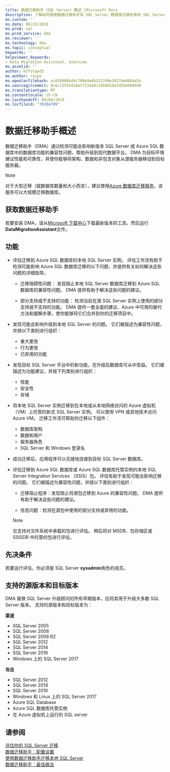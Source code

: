 ```yaml
---
title: 数据迁移助手（SQL Server）概述 |Microsoft Docs
description: 了解如何使用数据迁移助手将 SQL Server 数据库迁移到其他 SQL Server 或 Azure 数据库
ms.custom: ''
ms.date: 08/23/2019
ms.prod: sql
ms.prod_service: dma
ms.reviewer: ''
ms.technology: dma
ms.topic: conceptual
keywords: ''
helpviewer_keywords:
- Data Migration Assistant, overview
ms.assetid: ''
author: HJToland3
ms.author: rajpo
ms.openlocfilehash: ac039906bddc700e9e0b2517d0e34274e088ad2e
ms.sourcegitcommit: 0c6c1555543daff23da9c395865dafd5bb996948
ms.translationtype: MT
ms.contentlocale: zh-CN
ms.lasthandoff: 09/04/2019
ms.locfileid: "70304709"
---
```

# <a name="overview-of-data-migration-assistant"></a>数据迁移助手概述
数据迁移助手（DMA）通过检测可能会影响新版本 SQL Server 或 Azure SQL 数据库中的数据库功能的兼容性问题，帮助升级到现代数据平台。 DMA 为目标环境建议性能和可靠性，并使你能够将架构、数据和非包含对象从源服务器移动到目标服务器。

> [!NOTE] 
> 对于大型迁移（就数据库数量和大小而言），建议使用[Azure 数据库迁移服务](/azure/dms/dms-overview)，该服务可以大规模迁移数据库。
  
## <a name="get-data-migration-assistant"></a>获取数据迁移助手
若要安装 DMA，请从[Microsoft 下载中心](https://www.microsoft.com/download/details.aspx?id=53595)下载最新版本的工具，然后运行**DataMigrationAssistant**文件。

## <a name="capabilities"></a>功能
- 评估迁移到 Azure SQL 数据库的本地 SQL Server 实例。 评估工作流有助于检测可能影响 Azure SQL 数据库迁移的以下问题，并提供有关如何解决这些问题的详细指导。

  - 迁移阻碍性问题： 发现阻止本地 SQL Server 数据库迁移到 Azure SQL 数据库的兼容性问题。 DMA 提供有助于解决这些问题的建议。

  - 部分支持或不支持的功能： 检测当前在源 SQL Server 实例上使用的部分支持或不支持的功能。 DMA 提供一套全面的建议、Azure 中可用的替代方法和缓解步骤，使你能够将它们合并到你的迁移项目中。

- 发现可能会影响升级到本地 SQL Server 的问题。 它们被描述为兼容性问题，并按以下类别进行组织：

  - 重大更改
  - 行为更改
  - 已弃用的功能

- 发现目标 SQL Server 平台中的新功能，在升级后数据库可从中受益。 它们被描述为功能建议，并按下列类别进行组织：

  - 性能
  - 安全性
  - 存储

- 将本地 SQL Server 实例迁移到在本地或从本地网络访问的 Azure 虚拟机（VM）上托管的新式 SQL Server 实例。 可以使用 VPN 或其他技术访问 Azure VM。 迁移工作流可帮助你迁移以下组件：

  - 数据库架构
  - 数据和用户
  - 服务器角色
  - SQL Server 和 Windows 登录名

- 成功迁移后，应用程序可以无缝地连接到目标 SQL Server 数据库。

- 评估迁移到 Azure SQL 数据库或 Azure SQL 数据库托管实例的本地 SQL Server Integration Services （SSIS）包。 评估有助于发现可能会影响迁移的问题。 它们被描述为兼容性问题，并按以下类别进行组织：

  - 迁移阻止程序：发现阻止将源包迁移到 Azure 的兼容性问题。 DMA 提供有助于解决这些问题的建议。

  - 信息问题：检测在源包中使用的部分支持或弃用的功能。

  > [!NOTE]
  > 仅支持对文件系统中承载的包进行评估。
  > 稍后将对 MSDB、包存储区或 SSISDB 中托管的包进行评估。

## <a name="prerequisites"></a>先决条件
若要运行评估，你必须是 SQL Server **sysadmin**角色的成员。

## <a name="supported-source-and-target-versions"></a>支持的源版本和目标版本
DMA 替换 SQL Server 升级顾问的所有早期版本，应将其用于升级大多数 SQL Server 版本。 支持的源版本和目标版本为：

**渠道**
- SQL Server 2005
- SQL Server 2008
- SQL Server 2008 R2
- SQL Server 2012 
- SQL Server 2014
- SQL Server 2016
- Windows 上的 SQL Server 2017

**攻击**
- SQL Server 2012
- SQL Server 2014
- SQL Server 2016
- Windows 和 Linux 上的 SQL Server 2017
- Azure SQL Database
- Azure SQL 数据库托管实例
- 在 Azure 虚拟机上运行的 SQL server

## <a name="see-also"></a>请参阅
[评估你的 SQL Server 迁移](../dma/dma-assesssqlonprem.md)     
[数据迁移助手：配置设置](../dma/dma-configurationsettings.md)     
[使用数据迁移助手迁移本地 SQL Server](../dma/dma-migrateonpremsql.md)     
[数据迁移助手：最佳做法](../dma/dma-bestpractices.md)     

